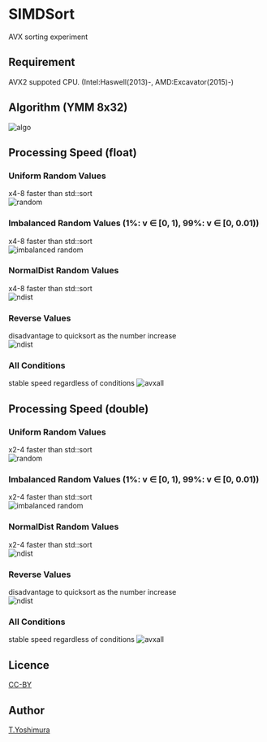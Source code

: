 # SIMDSort

AVX sorting experiment

## Requirement
AVX2 suppoted CPU. (Intel:Haswell(2013)-, AMD:Excavator(2015)-)

## Algorithm (YMM 8x32)
![algo](https://github.com/tk-yoshimura/SIMDSort/blob/main/figures/algo.svg)  

## Processing Speed (float)

### Uniform Random Values
x4-8 faster than std::sort  
![random](https://github.com/tk-yoshimura/SIMDSort/blob/main/figures/sort_random_speed_s.svg)  

### Imbalanced Random Values (1%: v &in; [0, 1), 99%: v &in; [0, 0.01))
x4-8 faster than std::sort  
![imbalanced random](https://github.com/tk-yoshimura/SIMDSort/blob/main/figures/sort_inbalance_speed_s.svg)  

### NormalDist Random Values
x4-8 faster than std::sort  
![ndist](https://github.com/tk-yoshimura/SIMDSort/blob/main/figures/sort_ndist_speed_s.svg)  

### Reverse Values
disadvantage to quicksort as the number increase  
![ndist](https://github.com/tk-yoshimura/SIMDSort/blob/main/figures/sort_reverse_speed_s.svg)  

### All Conditions
stable speed regardless of conditions
![avxall](https://github.com/tk-yoshimura/SIMDSort/blob/main/figures/sort_avxall_speed_s.svg)  

## Processing Speed (double)

### Uniform Random Values
x2-4 faster than std::sort  
![random](https://github.com/tk-yoshimura/SIMDSort/blob/main/figures/sort_random_speed_d.svg)  

### Imbalanced Random Values (1%: v &in; [0, 1), 99%: v &in; [0, 0.01))
x2-4 faster than std::sort  
![imbalanced random](https://github.com/tk-yoshimura/SIMDSort/blob/main/figures/sort_inbalance_speed_d.svg)  

### NormalDist Random Values
x2-4 faster than std::sort  
![ndist](https://github.com/tk-yoshimura/SIMDSort/blob/main/figures/sort_ndist_speed_d.svg)  

### Reverse Values
disadvantage to quicksort as the number increase  
![ndist](https://github.com/tk-yoshimura/SIMDSort/blob/main/figures/sort_reverse_speed_d.svg)  

### All Conditions
stable speed regardless of conditions
![avxall](https://github.com/tk-yoshimura/SIMDSort/blob/main/figures/sort_avxall_speed_d.svg)  

## Licence
[CC-BY](https://github.com/tk-yoshimura/SIMDSort/blob/main/LICENSE)

## Author

[T.Yoshimura](https://github.com/tk-yoshimura)

